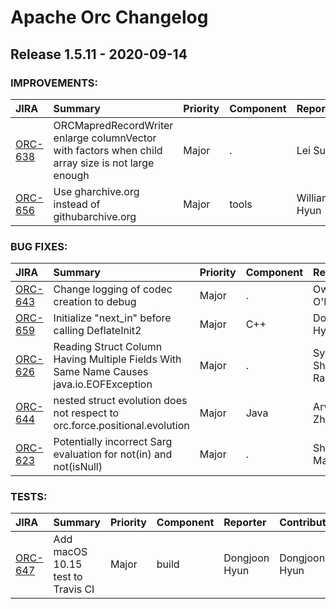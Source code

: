 
<!---
# Licensed to the Apache Software Foundation (ASF) under one
# or more contributor license agreements.  See the NOTICE file
# distributed with this work for additional information
# regarding copyright ownership.  The ASF licenses this file
# to you under the Apache License, Version 2.0 (the
# "License"); you may not use this file except in compliance
# with the License.  You may obtain a copy of the License at
#
#     http://www.apache.org/licenses/LICENSE-2.0
#
# Unless required by applicable law or agreed to in writing, software
# distributed under the License is distributed on an "AS IS" BASIS,
# WITHOUT WARRANTIES OR CONDITIONS OF ANY KIND, either express or implied.
# See the License for the specific language governing permissions and
# limitations under the License.
-->
# Apache Orc Changelog

## Release 1.5.11 - 2020-09-14



### IMPROVEMENTS:

| JIRA | Summary | Priority | Component | Reporter | Contributor |
|:---- |:---- | :--- |:---- |:---- |:---- |
| [ORC-638](https://issues.apache.org/jira/browse/ORC-638) | ORCMapredRecordWriter enlarge columnVector with factors when child array size is not large enough |  Major | . | Lei Sun | Lei Sun |
| [ORC-656](https://issues.apache.org/jira/browse/ORC-656) | Use gharchive.org instead of githubarchive.org |  Major | tools | William Hyun | William Hyun |


### BUG FIXES:

| JIRA | Summary | Priority | Component | Reporter | Contributor |
|:---- |:---- | :--- |:---- |:---- |:---- |
| [ORC-643](https://issues.apache.org/jira/browse/ORC-643) | Change logging of codec creation to debug |  Major | . | Owen O'Malley |  |
| [ORC-659](https://issues.apache.org/jira/browse/ORC-659) | Initialize "next\_in" before calling DeflateInit2 |  Major | C++ | Dongjoon Hyun | Ion Gaztañaga |
| [ORC-626](https://issues.apache.org/jira/browse/ORC-626) | Reading Struct Column Having Multiple Fields With Same Name Causes java.io.EOFException |  Major | . | Syed Shameerur Rahman | Syed Shameerur Rahman |
| [ORC-644](https://issues.apache.org/jira/browse/ORC-644) | nested struct evolution does not respect to orc.force.positional.evolution |  Major | Java | Arvin Zheng | Arvin Zheng |
| [ORC-623](https://issues.apache.org/jira/browse/ORC-623) | Potentially incorrect Sarg evaluation for not(in) and not(isNull) |  Major | . | Shardul Mahadik | Owen O'Malley |


### TESTS:

| JIRA | Summary | Priority | Component | Reporter | Contributor |
|:---- |:---- | :--- |:---- |:---- |:---- |
| [ORC-647](https://issues.apache.org/jira/browse/ORC-647) | Add macOS 10.15 test to Travis CI |  Major | build | Dongjoon Hyun | Dongjoon Hyun |


